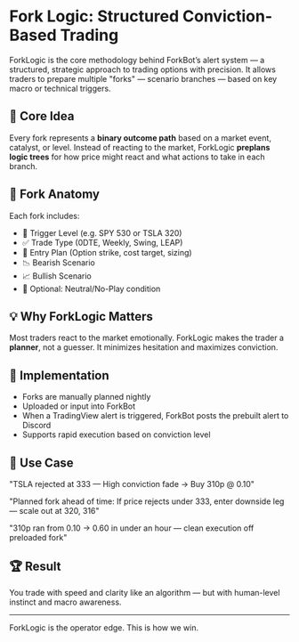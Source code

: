 # Fork Logic: Structured Conviction-Based Trading

ForkLogic is the core methodology behind ForkBot’s alert system — a structured, strategic approach to trading options with precision. It allows traders to prepare multiple "forks" — scenario branches — based on key macro or technical triggers.

## 🧠 Core Idea
Every fork represents a **binary outcome path** based on a market event, catalyst, or level. Instead of reacting to the market, ForkLogic **preplans logic trees** for how price might react and what actions to take in each branch.

## 🔢 Fork Anatomy
Each fork includes:
- 🎯 Trigger Level (e.g. SPY 530 or TSLA 320)
- ✅ Trade Type (0DTE, Weekly, Swing, LEAP)
- 🧩 Entry Plan (Option strike, cost target, sizing)
- 📉 Bearish Scenario
- 📈 Bullish Scenario
- 🧠 Optional: Neutral/No-Play condition

## 💡 Why ForkLogic Matters
Most traders react to the market emotionally.
ForkLogic makes the trader a **planner**, not a guesser.
It minimizes hesitation and maximizes conviction.

## 🔧 Implementation
- Forks are manually planned nightly
- Uploaded or input into ForkBot
- When a TradingView alert is triggered, ForkBot posts the prebuilt alert to Discord
- Supports rapid execution based on conviction level

## 📌 Use Case

"TSLA rejected at 333 — High conviction fade → Buy 310p @ 0.10"

"Planned fork ahead of time: If price rejects under 333, enter downside leg — scale out at 320, 316"

"310p ran from 0.10 → 0.60 in under an hour — clean execution off preloaded fork"


## 🏆 Result
You trade with speed and clarity like an algorithm — but with human-level instinct and macro awareness.

---
ForkLogic is the operator edge.
This is how we win.
